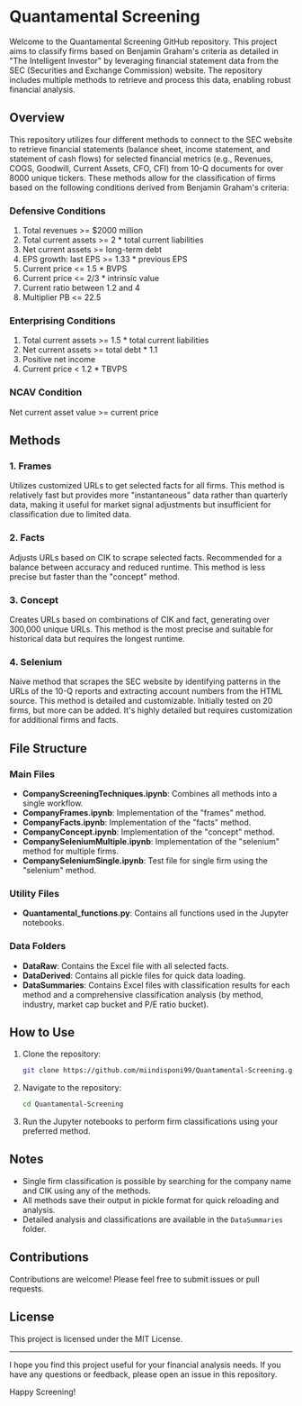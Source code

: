 # Quantamental Screening

Welcome to the Quantamental Screening GitHub repository. This project aims to classify firms based on Benjamin Graham's criteria as detailed in "The Intelligent Investor" by leveraging financial statement data from the SEC (Securities and Exchange Commission) website. The repository includes multiple methods to retrieve and process this data, enabling robust financial analysis.

## Overview

This repository utilizes four different methods to connect to the SEC website to retrieve financial statements (balance sheet, income statement, and statement of cash flows) for selected financial metrics (e.g., Revenues, COGS, Goodwill, Current Assets, CFO, CFI) from 10-Q documents for over 8000 unique tickers. These methods allow for the classification of firms based on the following conditions derived from Benjamin Graham's criteria:

### Defensive Conditions
1. Total revenues >= $2000 million
2. Total current assets >= 2 * total current liabilities
3. Net current assets >= long-term debt
4. EPS growth: last EPS >= 1.33 * previous EPS
5. Current price <= 1.5 * BVPS
6. Current price <= 2/3 * intrinsic value
7. Current ratio between 1.2 and 4
8. Multiplier PB <= 22.5

### Enterprising Conditions
1. Total current assets >= 1.5 * total current liabilities
2. Net current assets >= total debt * 1.1
3. Positive net income
4. Current price < 1.2 * TBVPS

### NCAV Condition
Net current asset value >= current price

## Methods

### 1. Frames
Utilizes customized URLs to get selected facts for all firms. This method is relatively fast but provides more "instantaneous" data rather than quarterly data, making it useful for market signal adjustments but insufficient for classification due to limited data.

### 2. Facts
Adjusts URLs based on CIK to scrape selected facts. Recommended for a balance between accuracy and reduced runtime. This method is less precise but faster than the "concept" method.

### 3. Concept
Creates URLs based on combinations of CIK and fact, generating over 300,000 unique URLs. This method is the most precise and suitable for historical data but requires the longest runtime.

### 4. Selenium
Naive method that scrapes the SEC website by identifying patterns in the URLs of the 10-Q reports and extracting account numbers from the HTML source. This method is detailed and customizable. Initially tested on 20 firms, but more can be added. It's highly detailed but requires customization for additional firms and facts.

## File Structure

### Main Files
- **CompanyScreeningTechniques.ipynb**: Combines all methods into a single workflow.
- **CompanyFrames.ipynb**: Implementation of the "frames" method.
- **CompanyFacts.ipynb**: Implementation of the "facts" method.
- **CompanyConcept.ipynb**: Implementation of the "concept" method.
- **CompanySeleniumMultiple.ipynb**: Implementation of the "selenium" method for multiple firms.
- **CompanySeleniumSingle.ipynb**: Test file for single firm using the "selenium" method.

### Utility Files
- **Quantamental_functions.py**: Contains all functions used in the Jupyter notebooks.

### Data Folders
- **DataRaw**: Contains the Excel file with all selected facts.
- **DataDerived**: Contains all pickle files for quick data loading.
- **DataSummaries**: Contains Excel files with classification results for each method and a comprehensive classification analysis (by method, industry, market cap bucket and P/E ratio bucket).

## How to Use

1. Clone the repository:
    ```bash
    git clone https://github.com/miindisponi99/Quantamental-Screening.git
    ```
2. Navigate to the repository:
    ```bash
    cd Quantamental-Screening
    ```
3. Run the Jupyter notebooks to perform firm classifications using your preferred method.

## Notes

- Single firm classification is possible by searching for the company name and CIK using any of the methods.
- All methods save their output in pickle format for quick reloading and analysis.
- Detailed analysis and classifications are available in the `DataSummaries` folder.

## Contributions

Contributions are welcome! Please feel free to submit issues or pull requests.

## License

This project is licensed under the MIT License.

---

I hope you find this project useful for your financial analysis needs. If you have any questions or feedback, please open an issue in this repository.

Happy Screening!
